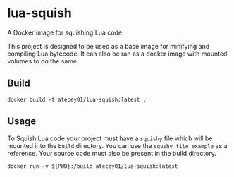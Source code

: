 # lua-squish
A Docker image for squishing Lua code

This project is designed to be used as a base image for minifying and compiling Lua bytecode. It can also be ran as a docker image with mounted volumes to do the same.

## Build

    docker build -t atecey01/lua-squish:latest .


## Usage
To Squish Lua code your project must have a `squishy` file which will be mounted into the `build` directory. You can use the `squshy_file_example` as a reference. Your source code must also be present in the build directory.

    docker run -v ${PWD}:/build atecey01/lua-squish:latest
